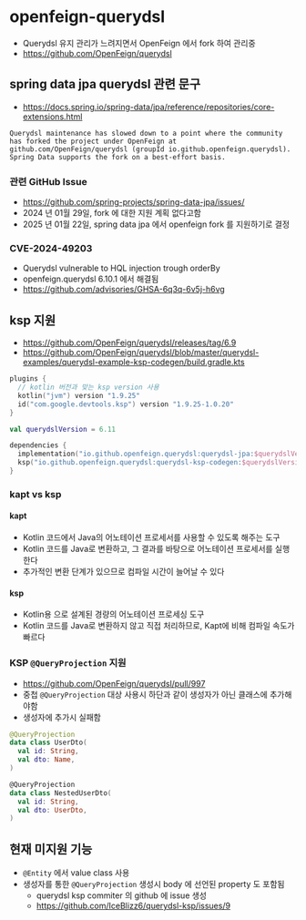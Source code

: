 # openfeign-querydsl

- Querydsl 유지 관리가 느려지면서 OpenFeign 에서 fork 하여 관리중
- https://github.com/OpenFeign/querydsl

## spring data jpa querydsl 관련 문구

- https://docs.spring.io/spring-data/jpa/reference/repositories/core-extensions.html

`Querydsl maintenance has slowed down to a point where the community has forked the project under OpenFeign at github.com/OpenFeign/querydsl (groupId io.github.openfeign.querydsl). Spring Data supports the fork on a best-effort basis.`

### 관련 GitHub Issue

- https://github.com/spring-projects/spring-data-jpa/issues/
- 2024 년 01월 29일, fork 에 대한 지원 계획 없다고함
- 2025 년 01월 22일, spring data jpa 에서 openfeign fork 를 지원하기로 결정

### CVE-2024-49203

- Querydsl vulnerable to HQL injection trough orderBy
- openfeign.querydsl 6.10.1 에서 해결됨
- https://github.com/advisories/GHSA-6q3q-6v5j-h6vg

## ksp 지원

- https://github.com/OpenFeign/querydsl/releases/tag/6.9
- https://github.com/OpenFeign/querydsl/blob/master/querydsl-examples/querydsl-example-ksp-codegen/build.gradle.kts

```kotlin
plugins {
  // kotlin 버전과 맞는 ksp version 사용
  kotlin("jvm") version "1.9.25"
  id("com.google.devtools.ksp") version "1.9.25-1.0.20"
}

val querydslVersion = 6.11

dependencies {
  implementation("io.github.openfeign.querydsl:querydsl-jpa:$querydslVersion")
  ksp("io.github.openfeign.querydsl:querydsl-ksp-codegen:$querydslVersion")
}
```

### kapt vs ksp

#### kapt

- Kotlin 코드에서 Java의 어노테이션 프로세서를 사용할 수 있도록 해주는 도구
- Kotlin 코드를 Java로 변환하고, 그 결과를 바탕으로 어노테이션 프로세서를 실행한다
- 추가적인 변환 단계가 있으므로 컴파일 시간이 늘어날 수 있다

#### ksp

- Kotlin용 으로 설계된 경량의 어노테이션 프로세싱 도구
- Kotlin 코드를 Java로 변환하지 않고 직접 처리하므로, Kapt에 비해 컴파일 속도가 빠르다

### KSP `@QueryProjection` 지원

- https://github.com/OpenFeign/querydsl/pull/997
- 중첩 `@QueryProjection` 대상 사용시 하단과 같이 생성자가 아닌 클래스에 추가해야함
- 생성자에 추가시 실패함

```kotlin
@QueryProjection
data class UserDto(
  val id: String,
  val dto: Name,
)

@QueryProjection
data class NestedUserDto(
  val id: String,
  val dto: UserDto,
)
```

## 현재 미지원 기능

- `@Entity` 에서 value class 사용
- 생성자를 통한 `@QueryProjection` 생성시 body 에 선언된 property 도 포함됨
  - querydsl ksp commiter 의 github 에 issue 생성 
  - https://github.com/IceBlizz6/querydsl-ksp/issues/9
